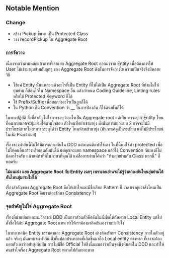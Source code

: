## Notable Mention

### Change

- สร้าง Pickup ขึ้นมา เป็น Protected Class
- วาง recordPickup ใน Aggregate Root

### การจัดวาง

เนื่องจากว่าตามหลักแล้วการที่เราแยก Aggregate Root ออกมาจาก Entity เพื่อต้องการให้ User ไม่เข้ามายุ่มย่ามกับลูกๆ ของ Aggregate Root ดังนั้นการจัดวางในความเป็นจริงจึงมีหลายวิธี

- ใช้แค่ Entity นั่นแหละ แล้วอะไรที่เป็น Entity ที่ไม่ได้เป็น Aggregate Root ที่ห้ามไม่ให้ยุ่มย่าม ก็ซ่อนไว้ใน Namespace อื่น แล้วกำหนด Coding Guideline, Linting rules หรือใช้ Protected Keyword ก็ได้ 
- ใช้ Prefix/Suffix เพื่อบอกว่าอะไรเป็นลูกก็ได้
- ใน Python ก็มี Convention ว่า __ ในการป้องกัน ก็ใช้ตรงนั้นก็ได้

ในทางปฏิบัติ สิ่งที่สำคัญไม่ใช่การระบุว่าอะไรเป็น Aggregate root แต่เป็นการระบุว่า Entity ไหนที่คนภายนอกจะยุ่มย่ามได้ตามใจชอบ ตัวไหนที่อย่าเข้ามายุ่ง ดังนั้นการแยกแบบ 2 อาจจะไม่มีประโยชน์หากไม่สามารถระบุได้ว่า Entity ไหนห้ามเข้ามายุ่ง (มันจะแค่ดูเป็นระเบียบ แต่ไม่มีประโยชน์ในเชิง Practical)

เรื่องของท่าอันนี้ไม่ได้มีการตกลงกันใน DDD แต่ละคนคิดท่าใช้เอง ในที่นี้ผมใช้ท่า protected เพื่อไม่ให้คนอื่นสร้างหรือเล่นกับมันได้ แต่คุณจะแยก namespace แล้วใช้ Convention กันเองก็ไม่ผิดอะไรครับ แล้วแต่ท่าที่มีในภาษาที่คุณใช้ แค่สื่อสารผ่านโค้ดว่า "ห้ามยุ่มย่ามกับ Class พวกนี้" ก็พอครับ

**ไม่แนะนำ แยก Aggregate Root กับ Entity เฉยๆ เพราะคนอ่านจะไม่รู้ว่าตกลงอันไหนยุ่มย่ามได้อันไหนยุ่มย่ามไม่ได้**

เรื่องสำคัญของ Aggregate Root คือให้เข้าใจและมีชื่อเรียก Pattern นี้ เวลาเราคุยว่าสิ่งไหนเป็น Aggregate Root คือเราต้องรักษา Consistency ไว้

### จุดสำคัญไม่ใช่ Aggregate Root

เรื่องที่น่าแปลกและผมวิจารณ์ DDD เป็นการส่วนตัวคือดันไม่ตั้งชื่อให้กับพวก Local Entity แต่ไปตั้งชื่อให้กับ Aggregate Root แทน ทำให้เราต้องมาคิดกันเองว่าแบ่งยังไง

ในทางเทคนิค Entity ธรรมดาและ Aggregate Root ต่างต้องรักษา Consistency ภายในตัวอยู่แล้ว จริงๆ มันแทบจะเท่ากัน สิ่งที่แปลกประหลาดที่เกิดขึ้นมาคือ Local entity ต่างหาก ที่เราจะต้องบอกตัวเองว่าอย่ายุ่งกับมัน การไม่มีชื่อ Official ให้สิ่งนี้ผมมองว่าเป็นจุดนึงที่บอดใน DDD และทำให้คนเข้าใจเรื่อง Aggregate Root พลาดไปกันเยอะมาก

